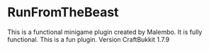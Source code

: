 RunFromTheBeast
===============

This is a functional minigame plugin created by Malembo. It is fully functional. This is a fun plugin. Version CraftBukkit 1.7.9
